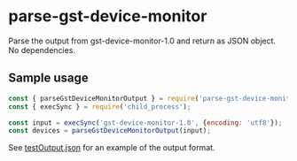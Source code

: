 # parse-gst-device-monitor

Parse the output from gst-device-monitor-1.0 and return as JSON object. No dependencies.

## Sample usage

```js
const { parseGstDeviceMonitorOutput } = require('parse-gst-device-monitor');
const { execSync } = require('child_process');

const input = execSync('gst-device-monitor-1.0', {encoding: 'utf8'});
const devices = parseGstDeviceMonitorOutput(input);
```

See [testOutput.json](/testOutput.json) for an example of the output format.